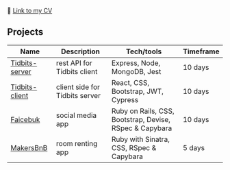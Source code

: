 💾 [Link to my CV](https://github.com/mat-diak/githubCV)

## Projects

| Name                         | Description       | Tech/tools        | Timeframe |
| ---------------------------- | ----------------- | ----------------- | --------- |
| [Tidbits-server](https://github.com/mat-diak/tidbits-server) | rest API for Tidbits client | Express, Node, MongoDB, Jest  | 10 days |
| [Tidbits-client](https://github.com/mat-diak/tidbits-client) | client side for Tidbits server | React, CSS, Bootstrap, JWT, Cypress | 10 days |
| [Faicebuk](https://github.com/mat-diak/Faicebuk) | social media app | Ruby on Rails, CSS, Bootstrap, Devise, RSpec & Capybara | 10 days
| [MakersBnB](https://github.com/mat-diak/MakersBnb) | room renting app | Ruby with Sinatra, CSS, RSpec & Capybara | 5 days

<!--
**mat-diak/mat-diak** is a ✨ _special_ ✨ repository because its `README.md` (this file) appears on your GitHub profile.

Here are some ideas to get you started:

- 🔭 I’m currently working on ...
- 🌱 I’m currently learning ...
- 👯 I’m looking to collaborate on ...
- 🤔 I’m looking for help with ...
- 💬 Ask me about ...
- 📫 How to reach me: ...
- 😄 Pronouns: ...
- ⚡ Fun fact: ...
-->

